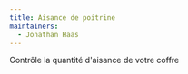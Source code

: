 ```yaml
---
title: Aisance de poitrine
maintainers:
  - Jonathan Haas
---
```


Contrôle la quantité d'aisance de votre coffre
